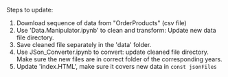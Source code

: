 Steps to update:
1. Download sequence of data from "OrderProducts" (csv file)
2. Use 'Data.Manipulator.ipynb' to clean and transform: Update new data file directory.
3. Save cleaned file separately in the 'data' folder.
4. Use JSon_Converter.ipynb to convert: update cleaned file directory. Make sure the new files are in correct folder of the corresponding years.
5. Update 'index.HTML', make sure it covers new data in `const jsonFiles`